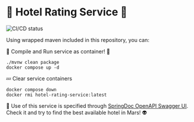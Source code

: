 # 🏨 Hotel Rating Service 🏨

![CI/CD status](https://github.com/erickgualpa/hotel-rating-service/actions/workflows/maven.yml/badge.svg)

Using wrapped maven included in this repository, you can:

🚀 Compile and Run service as container! 🐳
<br>

```shell script
./mvnw clean package
docker compose up -d
```

💤 Clear service containers

```shell script
docker compose down
docker rmi hotel-rating-service:latest
```

🔹 Use of this service is specified through [SpringDoc OpenAPI Swagger UI](http://localhost:8080/swagger-ui/index.html). Check it and try to find the best available hotel in Mars! 👽
<br>
